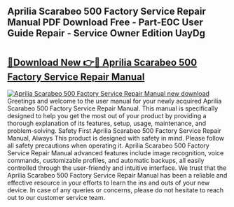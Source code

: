 ## Aprilia Scarabeo 500 Factory Service Repair Manual PDF Download Free - Part-E0C User Guide Repair - Service Owner Edition UayDg

# <h2><a href="http://bc4837.oget.top/?id=Aprilia+Scarabeo+500+Factory+Service+Repair+Manual">🔗Download New 👉🔴 Aprilia Scarabeo 500 Factory Service Repair Manual</a></h2>

[![Aprilia Scarabeo 500 Factory Service Repair Manual new download](https://i.imgur.com/5g1atiW.png)](http://bc4837.oget.top/?id=Aprilia+Scarabeo+500+Factory+Service+Repair+Manual)
Greetings and welcome to the user manual for your newly acquired Aprilia Scarabeo 500 Factory Service Repair Manual. This manual is specifically designed to help you get the most out of your product by providing a thorough explanation of its features, setup, usage, maintenance, and problem-solving. Safety First Aprilia Scarabeo 500 Factory Service Repair Manual, Always This product is designed with safety in mind. Please follow all safety precautions when operating it. Aprilia Scarabeo 500 Factory Service Repair Manual advanced features include image recognition, voice commands, customizable profiles, and automatic backups, all easily controlled through the user-friendly and intuitive interface. We trust that the Aprilia Scarabeo 500 Factory Service Repair Manual has been a reliable and effective resource in your efforts to learn the ins and outs of your new device. In case of any queries or concerns, please do not hesitate to reach out to our customer service team.
